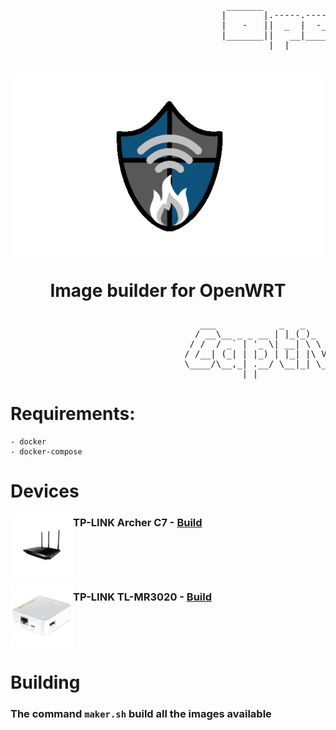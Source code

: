 <pre>
                                         _______                     ________        __   
                                        |       |.-----.-----.-----.|  |  |  |.----.|  |_ 
                                        |   -   ||  _  |  -__|     ||  |  |  ||   _||   _|
                                        |_______||   __|_____|__|__||________||__|  |____|
                                                 |__|                                     
</pre>
<h1 align="center">
    <img src="./assets/animated_logo.gif?raw=true" alt="CaptiveFire">
    <p>Image builder for OpenWRT</p>
</h1>

<pre>
                                    ___            _   _            __ _          
                                   / __\__ _ _ __ | |_(_)_   _____ / _(_)_ __ ___ 
                                  / /  / _` | '_ \| __| \ \ / / _ \ |_| | '__/ _ \
                                 / /__| (_| | |_) | |_| |\ V /  __/  _| | | |  __/   Created by - Jhoan Carrero
                                 \____/\__,_| .__/ \__|_| \_/ \___|_| |_|_|  \___|  ( Ogre font in <a href="https://patorjk.com">https://patorjk.com</a> )
                                            |_|                                   
</pre>

# Requirements:

    - docker
    - docker-compose

# Devices

<p>
    <img align="left" src="./assets/devices/archer-c7.png" width="100">
    <h3>
     TP-LINK Archer C7 - <a href="./devices/archer-c7/v5/">Build</a>
    </h3>
    <br clear="left"/>
</p>
<p>
    <img align="left" src="./assets/devices/tl-mr3020.png" width="100">
    <h3>
     TP-LINK TL-MR3020 - <a href="./devices/tl-mr3020/v3/">Build</a>
    </h3>
    <br clear="left"/>
</p>

# Building

### The command `maker.sh` build all the images available 


